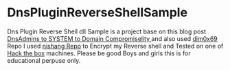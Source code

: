 # DnsPluginReverseShellSample
Dns Plugin Reverse Shell dll Sample is a project base on this blog post [DnsAdmins to SYSTEM to Domain Compromiselity ](https://ired.team/offensive-security-experiments/active-directory-kerberos-abuse/from-dnsadmins-to-system-to-domain-compromise "vulnerabiDnsAdmins to SYSTEM to Domain Compromiselity ")  and also used [dim0x69](https://github.com/dim0x69/dns-exe-persistance "dim0x69") Repo I used [nishang Repo](http://https://github.com/samratashok/nishang "nishang Repo") to Encrypt my Reverse shell and Tested on one of [Hack the box](https://www.hackthebox.eu/ "Hack the box") machines. Please be good Boys and girls this is for educational perpuse only. 
